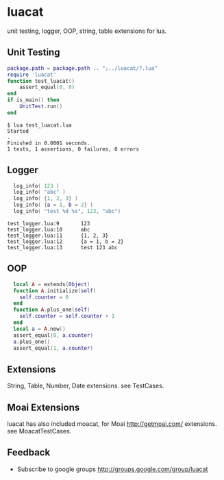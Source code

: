 luacat
======

unit testing, logger, OOP, string, table extensions for lua.


Unit Testing
------------

```lua
package.path = package.path .. ";../luacat/?.lua"
require 'luacat'
function test_luacat()
	assert_equal(0, 0)
end
if is_main() then
	UnitTest.run()
end
```

	$ lua test_luacat.lua
	Started
	.
	Finished in 0.0001 seconds.
	1 tests, 1 assertions, 0 failures, 0 errors


Logger
------

```lua
  log_info( 123 )
  log_info( "abc" )
  log_info( {1, 2, 3} )
  log_info( {a = 1, b = 2} )
  log_info( "test %d %s", 123, "abc")
```

	test_logger.lua:9       123
	test_logger.lua:10      abc
	test_logger.lua:11      {1, 2, 3}
	test_logger.lua:12      {a = 1, b = 2}
	test_logger.lua:13      test 123 abc


OOP
---

```lua
  local A = extends(Object)
  function A.initialize(self)
    self.counter = 0
  end
  function A.plus_one(self)
    self.counter = self.counter + 1
  end
  local a = A.new()
  assert_equal(0, a.counter)
  a.plus_one()
  assert_equal(1, a.counter)
```

Extensions
----------
String, Table, Number, Date extensions.
see TestCases.


Moai Extensions
---------------
luacat has also included moacat, for Moai <http://getmoai.com/> extensions.
see MoacatTestCases.


Feedback
--------
 * Subscribe to google groups <http://groups.google.com/group/luacat>
